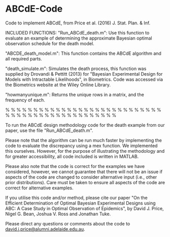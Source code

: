 # ABCdE-Code
Code to implement ABCdE, from Price et al. (2016) J. Stat. Plan. &amp; Inf.



INCLUDED FUNCTIONS:
"Run_ABCdE_death.m": Use this function to evaluate an example of determining the approximate Bayesian optimal 
observation schedule for the death model.

"ABCDE_death_model.m": This function contains the ABCdE algorithm and all required parts.

"death_simulate.m": Simulates the death process, this function was supplied by Drovandi & Pettitt (2013) for 
"Bayesian Experimental Design for Models with Intractable Likelihoods", in Biometrics. Code was accessed via 
the Biometrics website at the Wiley Online Library.

"howmanyunique.m": Returns the unique rows in a matrix, and the frequency of each.

% % % % % % % % % % % % % % % % % % % % % % % % % % % % % % % % % % % % % % % % % % % % % % % % 


To run the ABCdE design methodology code for the death example from our paper, use the file 
"Run_ABCdE_death.m".  

Please note that the algorithm can be run much faster by implementing the code to evaluate the 
discrepancy using a mex function. We implemented this ourselves. However, for the purpose of illustrating the 
methodology and for greater accessibility, all code included is written in MATLAB.

Please also note that the code is correct for the examples we have considered, however, we cannot 
guarantee that there will not be an issue if aspects of the code are changed to consider alternative
input (i.e., other prior distributions). Care must be taken to ensure all aspects of the code are correct for 
alternative examples.


If you utilise this code and/or method, please cite our paper "On the Efficient Determination of Optimal 
Bayesian Experimental Designs using ABC: A Case Study in Optimal Observation of Epidemics", 
by David J. Price, Nigel G. Bean, Joshua V. Ross and Jonathan Tuke.


Please direct any questions or comments about the code to david.j.price@alumni.adelaide.edu.au.
